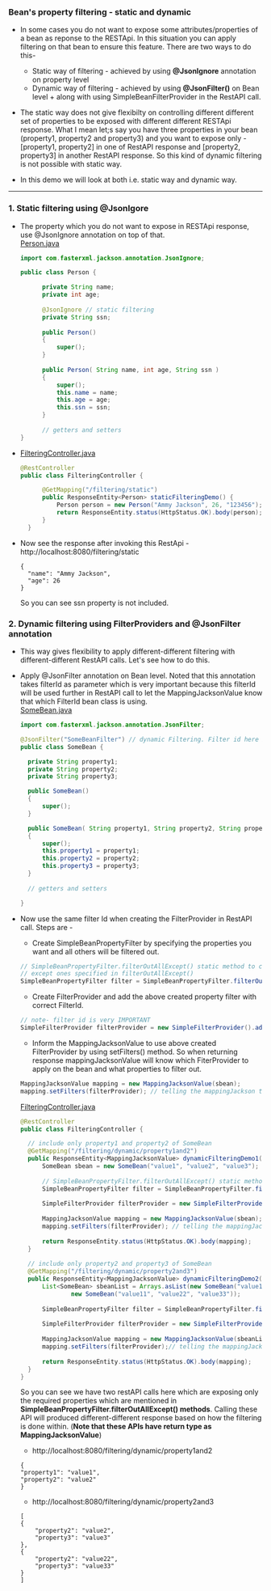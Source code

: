 ### Bean's property filtering - static and dynamic
* In some cases you do not want to expose some attributes/properties of a bean as reponse to the RESTApi. In this situation you can apply filtering on that bean to ensure this feature. There are two ways to do this-
  * Static way of filtering - achieved by using **@JsonIgnore** annotation on property level
  * Dynamic way of filtering - achieved by using **@JsonFilter()** on Bean level + along with using SimpleBeanFilterProvider in the RestAPI call. 
  
* The static way does not give flexibilty on controlling different different set of properties to be exposed with different different RESTApi response. What I mean let;s say you have three properties in your bean (property1, property2 and property3) and you want to expose only - [property1, property2] in one of RestAPI response and [property2, property3] in another RestAPI response. So this kind of dynamic filtering is not possible with static way.

* In this demo we will look at both i.e. static way and dynamic way.
<hr/>

### 1. Static filtering using @JsonIgore
* The property which you do not want to expose in RESTApi response, use @JsonIgnore annotation on top of that.\
  [Person.java](https://github.com/thedevd/techBlog/blob/master/springboot/restful-web-services/06-filtering-beanproperty/src/main/java/com/thedevd/springboot/bean/Person.java)
  ```java
  import com.fasterxml.jackson.annotation.JsonIgnore;

  public class Person {

	    private String name;
	    private int age;
	    
	    @JsonIgnore // static filtering
	    private String ssn;
	    
	    public Person()
	    {
	    	super();
	    }
	    
	    public Person( String name, int age, String ssn )
	    {
	    	super();
	    	this.name = name;
	    	this.age = age;
	    	this.ssn = ssn;
	    }
	    
	    // getters and setters
  }
  ```

* [FilteringController.java](https://github.com/thedevd/techBlog/blob/master/springboot/restful-web-services/06-filtering-beanproperty/src/main/java/com/thedevd/springboot/controller/FilteringController.java)
  ```java
  @RestController
  public class FilteringController {

	    @GetMapping("/filtering/static")
	    public ResponseEntity<Person> staticFilteringDemo() {
	    	Person person = new Person("Ammy Jackson", 26, "123456");
	    	return ResponseEntity.status(HttpStatus.OK).body(person);
	    }
	}
  ```
* Now see the response after invoking this RestApi - http://localhost:8080/filtering/static
  ```
  {
    "name": "Ammy Jackson",
    "age": 26
  }
  ```
  So you can see ssn property is not included.

### 2. Dynamic filtering using FilterProviders and @JsonFilter annotation
* This way gives flexibility to apply different-different filtering with different-different RestAPI calls. Let's see how to do this.
* Apply @JsonFilter annotation on Bean level. Noted that this annotation takes filterId as parameter which is very important because this filterId will be used further in RestAPI call to let the MappingJacksonValue know that which FilterId bean class is using.\
  [SomeBean.java](https://github.com/thedevd/techBlog/blob/master/springboot/restful-web-services/06-filtering-beanproperty/src/main/java/com/thedevd/springboot/bean/SomeBean.java)
  ```java
  import com.fasterxml.jackson.annotation.JsonFilter;

  @JsonFilter("SomeBeanFilter") // dynamic Filtering. Filter id here is very IMPORTANT, as this is used by FilterProvider
  public class SomeBean {

	private String property1;
	private String property2;
	private String property3;

	public SomeBean()
	{
		super();
	}

	public SomeBean( String property1, String property2, String property3 )
	{
		super();
		this.property1 = property1;
		this.property2 = property2;
		this.property3 = property3;
	}
	
	// getters and setters

  }
  ```

* Now use the same filter Id when creating the FilterProvider in RestAPI call. Steps are -
  * Create SimpleBeanPropertyFilter by specifying the properties you want and all others will be filtered out.
  ```java
  // SimpleBeanPropertyFilter.filterOutAllExcept() static method to construct filter that filters out all properties 
  // except ones specified in filterOutAllExcept()
  SimpleBeanPropertyFilter filter = SimpleBeanPropertyFilter.filterOutAllExcept("property1","property2");
  ```
  * Create FilterProvider and add the above created property filter with correct FilterId.
  ```java
  // note- filter id is very IMPORTANT
  SimpleFilterProvider filterProvider = new SimpleFilterProvider().addFilter("SomeBeanFilter", filter); 
  ```
  * Inform the MappingJacksonValue to use above created FilterProvider by using setFilters() method. So when returning response mappingJacksonValue will know which FiterProvider to apply on the bean and what properties to filter out.
  ```java
  MappingJacksonValue mapping = new MappingJacksonValue(sbean);
  mapping.setFilters(filterProvider); // telling the mappingJackson to use this filterProvider
  ```
  [FilteringController.java](https://github.com/thedevd/techBlog/blob/master/springboot/restful-web-services/06-filtering-beanproperty/src/main/java/com/thedevd/springboot/controller/FilteringController.java)
  ```java
  @RestController
  public class FilteringController {

	// include only property1 and property2 of SomeBean
	@GetMapping("/filtering/dynamic/property1and2")
	public ResponseEntity<MappingJacksonValue> dynamicFilteringDemo1(){
		SomeBean sbean = new SomeBean("value1", "value2", "value3");
		
		// SimpleBeanPropertyFilter.filterOutAllExcept() static method to construct filter that filters out all properties except ones specified in filterOutAllExcept()
		SimpleBeanPropertyFilter filter = SimpleBeanPropertyFilter.filterOutAllExcept("property1","property2");
		
		SimpleFilterProvider filterProvider = new SimpleFilterProvider().addFilter("SomeBeanFilter", filter); // note- filter id is very IMPORTANT
		
		MappingJacksonValue mapping = new MappingJacksonValue(sbean);
		mapping.setFilters(filterProvider); // telling the mappingJackson to use this filterProvider
		
		return ResponseEntity.status(HttpStatus.OK).body(mapping);
	}
	
	// include only property2 and property3 of SomeBean
	@GetMapping("/filtering/dynamic/property2and3")
	public ResponseEntity<MappingJacksonValue> dynamicFilteringDemo2(){
		List<SomeBean> sbeanList = Arrays.asList(new SomeBean("value1", "value2", "value3"),
				new SomeBean("value11", "value22", "value33"));
		
		SimpleBeanPropertyFilter filter = SimpleBeanPropertyFilter.filterOutAllExcept("property2", "property3");
		
		SimpleFilterProvider filterProvider = new SimpleFilterProvider().addFilter("SomeBeanFilter", filter); // note- filter id is very IMPORTANT
		
		MappingJacksonValue mapping = new MappingJacksonValue(sbeanList);
		mapping.setFilters(filterProvider);// telling the mappingJackson to use this filterProvider
		
		return ResponseEntity.status(HttpStatus.OK).body(mapping);
	}
  }
  ```
  So you can see we have two restAPI calls here which are exposing only the required properties which are mentioned in **SimpleBeanPropertyFilter.filterOutAllExcept() methods**. Calling these API will produced different-different response based on how the filtering is done within. (**Note that these APIs have return type as MappingJacksonValue**)

    * http://localhost:8080/filtering/dynamic/property1and2
    ```
    {
    "property1": "value1",
    "property2": "value2"
    }
    ```
    * http://localhost:8080/filtering/dynamic/property2and3
    ```
    [
    {
        "property2": "value2",
        "property3": "value3"
    },
    {
        "property2": "value22",
        "property3": "value33"
    }
    ]
    ```
